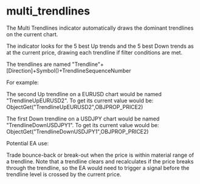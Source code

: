 # multi_trendlines
The Multi Trendlines indicator automatically draws the dominant trendlines on the current chart.

The indicator looks for the 5 best Up trends and the 5 best Down trends as at the current price, drawing each trendline if filter conditions are met.

The trendlines are named "Trendline"+[Direction]+Symbol()+TrendlineSequenceNumber

For example:

The second Up trendline on a EURUSD chart would be named "TrendlineUpEURUSD2". To get its current value would be: ObjectGet("TrendlineUpEURUSD2",OBJPROP_PRICE2)

The first Down trendline on a USDJPY chart would be named "TrendlineDownUSDJPY1". To get its current value would be: ObjectGet("TrendlineDownUSDJPY1",OBJPROP_PRICE2)

Potential EA use:

Trade bounce-back or break-out when the price is within material range of a trendline. Note that a trendline clears and recalculates if the price breaks through the trendline, so the EA would need to trigger a signal before the trendline level is crossed by the current price.
